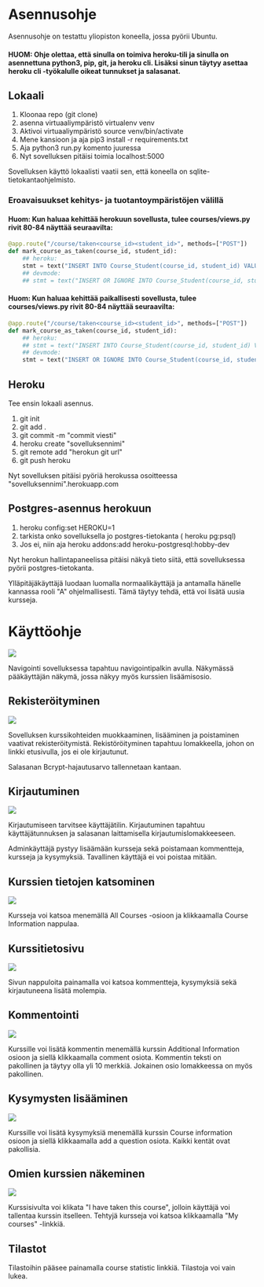 # Asennusohje

Asennusohje on testattu yliopiston koneella, jossa pyörii Ubuntu. 

#### HUOM: Ohje olettaa, että sinulla on toimiva heroku-tili ja sinulla on asennettuna python3, pip, git, ja heroku cli. Lisäksi sinun täytyy asettaa heroku cli -työkalulle oikeat tunnukset ja salasanat.

## Lokaali
1. Kloonaa repo (git clone)
2. asenna virtuaaliympäristö virtualenv venv 
3. Aktivoi virtuaaliympäristö source venv/bin/activate
4. Mene kansioon ja aja pip3 install -r requirements.txt
5. Aja python3 run.py komento juuressa 
6. Nyt sovelluksen pitäisi toimia localhost:5000

Sovelluksen käyttö lokaalisti vaatii sen, että koneella on sqlite-tietokantaohjelmisto.


### Eroavaisuukset kehitys- ja tuotantoympäristöjen välillä

#### Huom: Kun haluaa kehittää herokuun sovellusta, tulee courses/views.py rivit 80-84 näyttää seuraavilta:

```python 
@app.route("/course/taken<course_id><student_id>", methods=["POST"])
def mark_course_as_taken(course_id, student_id):
    ## heroku:
    stmt = text("INSERT INTO Course_Student(course_id, student_id) VALUES(:course_id, :student_id) ON CONFLICT DO NOTHING").params(course_id=course_id, student_id=student_id)
    ## devmode: 
    ## stmt = text("INSERT OR IGNORE INTO Course_Student(course_id, student_id) VALUES(:course_id, :student_id)").params(course_id=course_id, student_id=student_id)
```

#### Huom: Kun haluaa kehittää paikallisesti sovellusta, tulee courses/views.py rivit 80-84 näyttää seuraavilta:

```python     
@app.route("/course/taken<course_id><student_id>", methods=["POST"])
def mark_course_as_taken(course_id, student_id):
    ## heroku:
    ## stmt = text("INSERT INTO Course_Student(course_id, student_id) VALUES(:course_id, :student_id) ON CONFLICT DO NOTHING").params(course_id=course_id, student_id=student_id)
    ## devmode: 
    stmt = text("INSERT OR IGNORE INTO Course_Student(course_id, student_id) VALUES(:course_id, :student_id)").params(course_id=course_id, student_id=student_id)
```
    
## Heroku 
Tee ensin lokaali asennus.
1. git init
2. git add .
3. git commit -m "commit viesti"
4. heroku create "sovelluksennimi"
5. git remote add "herokun git url"
6. git push heroku   

Nyt sovelluksen pitäisi pyöriä herokussa osoitteessa "sovelluksennimi".herokuapp.com

## Postgres-asennus herokuun

1.  heroku config:set HEROKU=1
2.  tarkista onko sovelluksella jo postgres-tietokanta ( heroku pg:psql)
3.  Jos ei, niin aja heroku addons:add heroku-postgresql:hobby-dev

Nyt herokun hallintapaneelissa pitäisi näkyä tieto siitä, että sovelluksessa pyörii postgres-tietokanta. 
  

Ylläpitäjäkäyttäjä luodaan luomalla normaalikäyttäjä ja antamalla hänelle kannassa rooli "A" ohjelmallisesti. Tämä täytyy tehdä, että voi lisätä uusia kursseja.

# Käyttöohje

<img src="https://raw.githubusercontent.com/Varjokorento/tsohasovellus19/master/documentation/navigation.PNG">

Navigointi sovelluksessa tapahtuu navigointipalkin avulla. Näkymässä pääkäyttäjän näkymä, jossa näkyy myös kurssien lisäämisosio.

## Rekisteröityminen

<img src="https://raw.githubusercontent.com/Varjokorento/tsohasovellus19/master/documentation/signup.PNG">

Sovelluksen kurssikohteiden muokkaaminen, lisääminen ja poistaminen vaativat rekisteröitymistä. Rekistöröityminen tapahtuu lomakkeella, johon on linkki etusivulla, jos ei ole kirjautunut.

Salasanan Bcrypt-hajautusarvo tallennetaan kantaan.

## Kirjautuminen

<img src="https://raw.githubusercontent.com/Varjokorento/tsohasovellus19/master/documentation/login.png">

Kirjautumiseen tarvitsee käyttäjätilin. Kirjautuminen tapahtuu käyttäjätunnuksen ja salasanan laittamisella kirjautumislomakkeeseen.

Adminkäyttäjä pystyy lisäämään kursseja sekä poistamaan kommentteja, kursseja ja kysymyksiä. Tavallinen käyttäjä ei voi poistaa mitään.

## Kurssien tietojen katsominen

<img src="https://raw.githubusercontent.com/Varjokorento/tsohasovellus19/master/documentation/CourseInformation.PNG">

Kursseja voi katsoa menemällä All Courses -osioon ja klikkaamalla Course Information nappulaa.

## Kurssitietosivu

<img src="https://github.com/Varjokorento/tsohasovellus19/blob/master/documentation/showcourse.PNG">

Sivun nappuloita painamalla voi katsoa kommentteja, kysymyksiä sekä kirjautuneena lisätä molempia.

## Kommentointi

<img src="https://raw.githubusercontent.com/Varjokorento/tsohasovellus19/master/documentation/comment.PNG">

Kurssille voi lisätä kommentin menemällä kurssin Additional Information osioon ja siellä klikkaamalla comment osiota. Kommentin teksti on pakollinen ja täytyy olla yli 10 merkkiä. Jokainen osio lomakkeessa on myös pakollinen.

## Kysymysten lisääminen

<img src="https://raw.githubusercontent.com/Varjokorento/tsohasovellus19/master/documentation/question.png">

Kurssille voi lisätä kysymyksiä menemällä kurssin Course information osioon ja siellä klikkaamalla add a question osiota. Kaikki kentät ovat pakollisia.

## Omien kurssien näkeminen

<img src="https://raw.githubusercontent.com/Varjokorento/tsohasovellus19/master/documentation/ihavetaken.PNG">

Kurssisivulta voi klikata "I have taken this course", jolloin käyttäjä voi tallentaa kurssin itselleen. Tehtyjä kursseja voi katsoa
klikkaamalla "My courses" -linkkiä.

## Tilastot

Tilastoihin pääsee painamalla course statistic linkkiä. Tilastoja voi vain lukea.
